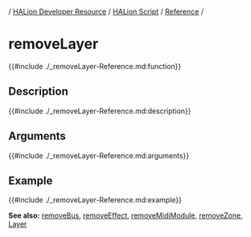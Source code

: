 / [HALion Developer Resource](../../HALion-Developer-Resource.md) / [HALion Script](./HALion-Script.md) / [Reference](./Reference.md) /

# removeLayer

{{#include ./_removeLayer-Reference.md:function}}

## Description

{{#include ./_removeLayer-Reference.md:description}}

## Arguments

{{#include ./_removeLayer-Reference.md:arguments}}

## Example

{{#include ./_removeLayer-Reference.md:example}}

**See also:** [removeBus](./removeBus.md), [removeEffect](./removeEffect.md), [removeMidiModule](./removeMidiModule.md), [removeZone](./removeZone.md), [Layer](./Layer.md)